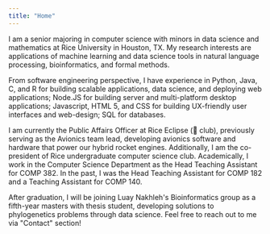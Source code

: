 ```yaml
---
title: "Home"
---
```

I am a senior majoring in computer science with minors in data science and 
mathematics at Rice University in Houston, TX. My research interests are 
applications of machine learning and data science tools in natural language 
processing, bioinformatics, and formal methods.

From software engineering perspective, I have experience in Python, Java, C, and 
R for building scalable applications, data science, and deploying web 
applications; Node.JS for building server and multi-platform desktop 
applications; Javascript, HTML 5, and CSS for building UX-friendly user 
interfaces and web-design; SQL for databases.

I am currently the Public Affairs Officer at Rice Eclipse (:rocket: club), 
previously serving as the Avionics team lead, developing avionics software and 
hardware that power our hybrid rocket engines. Additionally, I am the 
co-president of Rice undergraduate computer science club. Academically, I 
work in the Computer Science Department as the Head Teaching Assistant for 
COMP 382. In the past, I was the Head Teaching Assistant for COMP 182 and a 
Teaching Assistant for COMP 140.

After graduation, I will be joining Luay Nakhleh's Bioinformatics group as a
fifth-year masters with thesis student, developing solutions to phylogenetics
problems through data science. Feel free to reach out to me via "Contact" 
section!